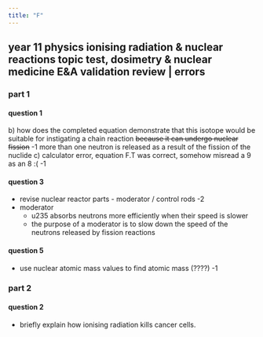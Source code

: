 ```yaml
---
title: "F"
---
```


## year 11 physics ionising radiation & nuclear reactions topic test, dosimetry & nuclear medicine E&A validation review | errors
### part 1
#### question 1
b) how does the completed equation demonstrate that this isotope would be suitable for instigating a chain reaction
~~because it can undergo nuclear fission~~ -1
more than one neutron is released as a result of the fission of the nuclide
c) 
calculator error, equation F.T was correct, somehow misread a 9 as an 8 :( -1
#### question 3
- revise nuclear reactor parts - moderator / control rods -2
- moderator
	- u235 absorbs neutrons more efficiently when their speed is slower
	- the purpose of a moderator is to slow down the speed of the neutrons released by fission reactions
#### question 5
- use nuclear atomic mass values to find atomic mass (????) -1
### part 2
#### question 2
- briefly explain how ionising radiation kills cancer cells.
